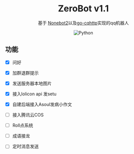 <div align="center"> 

# ZeroBot v1.1

基于 [Nonebot2](https://github.com/nonebot/nonebot2)以及[go-cqhttp](https://github.com/Mrs4s/go-cqhttp)实现的qq机器人

![Python](https://img.shields.io/badge/Python-3.8+-blue)
</div>

## 功能
- [x] 问好
- [x] 加群退群提示
- [x] 发送服务器本地图片
- [x] 接入lolicon api 发setu
- [x] 自建后端接入Asoul发病小作文
- [ ] 接入腾讯云COS
- [ ] Roll点系统
- [ ] 成语接龙
- [ ] 定时消息发送

